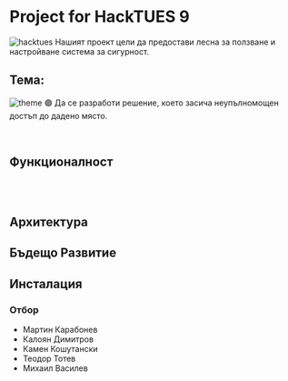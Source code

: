 # Project for HackTUES 9
![hacktues](https://sofiatech.bg/wp-content/uploads/2023/02/329756264_917819226022712_6886668015646983742_n.jpg)
Нашият проект цели да предостави лесна за ползване и настройване система за сигурност.
<br/>
 
## Тема:
![theme](https://cdn.discordapp.com/attachments/1072413158771277824/1083097753032347748/home.png)
🟣 Да се разработи решение, което засича неупълномощен достъп до дадено място. 

<br/>

## Функционалност
  <br/><br/>

## Архитектура

##  Бъдещо Развитие

## Инсталация

### Отбор
 - Мартин Карабонев 
 - Калоян Димитров
 - Камен Кошутански
 - Теодор Тотев
 - Михаил Василев 